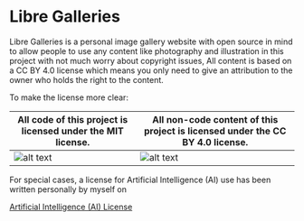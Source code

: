 # Libre Galleries

Libre Galleries is a personal image gallery website with open source in mind to allow people to use any content like photography and illustration in this project with not much worry about copyright issues, All content is based on a CC BY 4.0 license which means you only need to give an attribution to the owner who holds the right to the content.

To make the license more clear:

| All code of this project is licensed under the MIT license. | All non-code content of this project is licensed under the CC BY 4.0 license. |
| ----------- | ----------- |
| ![alt text](https://upload.wikimedia.org/wikipedia/commons/0/0c/MIT_logo.svg) | ![alt text](https://upload.wikimedia.org/wikipedia/commons/7/7a/CreativeCommons_logo_trademark.svg) |

For special cases, a license for Artificial Intelligence (AI) use has been written personally by myself on

[Artificial Intelligence (AI) License](https://github.com/libregalleries/libregalleries.github.io/blob/main/artificial-intellegent_license)
